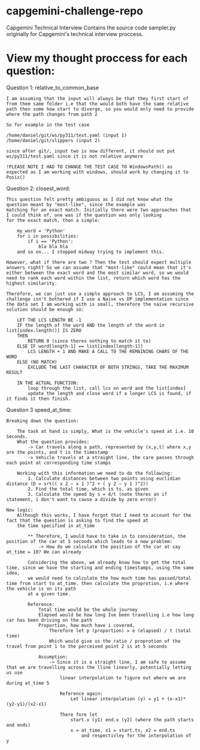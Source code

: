 # capgemini-challenge-repo
 Capgemini Technical Interview 
 Contains the source code sampler.py originally for Capgemini's technical interview proccess.
 


# View my thought proccess for each question:


Question 1: relative_to_common_base

    I am assuming that the input will always be that they first start of from them same folder i.e that the would both have the same relative path then some how start to diverge, so you would only need to provide where the path changes from path 2

    So for example in the test case

    /home/daniel/git/ws/py311/test.yaml (input 1)
    /home/daniel/git/slippers (input 2)

    since after git/, input two is now different, it should out put ws/py311/test.yaml since it is not relative anymore

    !PLEASE NOTE I HAD TO CHANGE THE TEST CASE TO WindowsPath() as expected as I am working with windows, should work by changing it to Posix()

Question 2: closest_word:

    This question felt pretty ambiguous as I did not know what the question meant by "most-like", since the example was
    matching for an exact match. Initially there were two approaches that I could think of, one was if the question was only looking
    for the exact match, then a simple:

        my_word = 'Python'
        for i in possibilities:
            if i == 'Python':
                bla bla bla 
        and so on... I stopped midway trying to implement this.

    However, what if there are two ? Then the test should expect multiple answers right? So we can assume that "most-like" could mean that it's either between the exact word and the most similar word, so we would need to rank each word within the list, return which word has the highest similarity.

    Therefore, we can just use a simple approach to LCS, I am assuming the challenge isn't bothered if I use a Naive vs DP implementation since the data set I am working with is small, therefore the naive recursive solution should be enough so:

        LET THE LCS LENGTH BE -1
        IF the length of the word AND the length of the word in list[index.length()] IS ZERO
        THEN
            RETURN 0 (since theres nothing to match it to)
        ELSE IF word[length-1] == list[index[length-1]]
            LCS LENGTH + 1 AND MAKE A CALL TO THE REMAINING CHARS OF THE WORD 
        ELSE (NO MATCH)
            EXCLUDE THE LAST CHARACTER OF BOTH STRINGS, TAKE THE MAXIMUM RESULT
        
        IN THE ACTUAL FUNCTION:
            loop through the list, call lcs on word and the list[index]
            update the length and close word if a longer LCS is found, if it finds it then finish.



Question 3 speed_at_time:

    Breaking down the question:

        The task at hand is simply, What is the vehicle's speed at i.e. 10 Seconds.
        What the question provides:
            -> Car travels along a path, represented by (x,y,t) where x,y are the points, and t is the timestamp
            -> Vehicle travels at a straight line, the care passes through each point at corresponding time stamps
       
        Working with this information we need to do the following:
            1. Calculate distances between two points using euclidian distance (D = srt(( x 2 − x 1 )^2 + ( y 2 − y 1 )^2))
            2. Find the total time, which is ts, as given
            3. Calculate the speed by s = d/t (note theres an if statement, i don't want to cause a divide by zero error)
        
    New logic:
        Although this works, I have forgot that I need to account for the fact that the question is asking to find the speed at 
        the time specified in at_time

            ** Therefore, I would have to take in to consideration, the position of the car at 5 seconds which leads to a new problem:
                -> How do we calculate the position of the car at say at_time = 10? We can already

            Considering the above, we already know how to get the total time, since we have the starting and ending timestamps, using the same idea,
            we would need to calculate the how much time has passed/total time from start to at_time. then calculate the proprotion, i.e where the vehicle is on its path 
            at a given time.

            Reference:
                Total time would be the whole journey
                Elapsed would be how long Ive been travelling i.e how long car has been driving on the path
                Proportion, how much have i covered,
                    Therefore let p (proportion) = e (elapsed) / t (total time)
                    Which would give us the ratio / proprotion of the travel from point 1 to the perceived point 2 is at 5 seconds

                Assumption:
                    -> Since it is a straight line, I am safe to assume that we are travelling across the lline linearly, potentially letting us use
                        linear interpolation to figure out where we are during at_time 5

                        Reference again:
                            Let linear interpolation (y) = y1 + (x-x1)*(y2-y1)/(x2-x1)

                        There fore let
                            start.x (y1) end.x (y2) (where the path starts and ends)
                            x = at_time, x1 = start.ts, x2 = end.ts
                                and respectivley for the interpolation of y